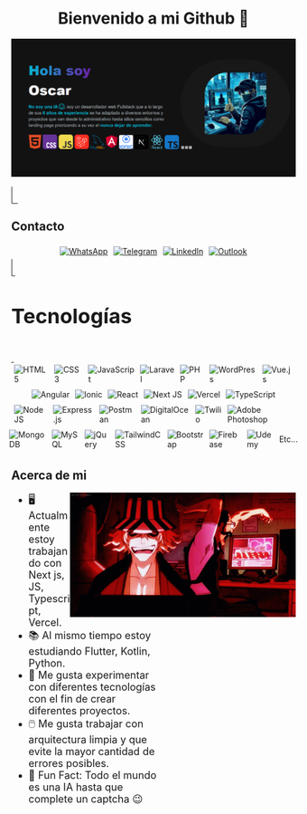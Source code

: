 <h1 align="center">Bienvenido a mi Github 👋</h1>

![Banner de Oscar Díaz](Banner_edit.png)

<span style="text-align:center;font-size:24px;border-bottom:2px solid grey;border-left:2px solid grey;padding-left:5px;padding-right:5px;border-radius:2px;"><h2 align="left">Contacto</h2></span>
<span  align="center" style="display:flex;align-items:center;justify-content:center;">
<span  align="center" style="width:auto;margin:5px;">
[![WhatsApp](https://img.shields.io/badge/WhatsApp-25D366?style=for-the-badge&logo=whatsapp&logoColor=white)](https://wa.me/5564420043)
</span>
<span style="width:auto;margin:5px;">
[![Telegram](https://img.shields.io/badge/Telegram-2CA5E0?style=for-the-badge&logo=telegram&logoColor=white)](https://t.me/Oscar_d_dev)
</span>
<span style="width:auto;margin:5px;">
[![LinkedIn](https://img.shields.io/badge/linkedin-%230077B5.svg?style=for-the-badge&logo=linkedin&logoColor=white)](www.linkedin.com/in/oscard-dev)
</span>
<span style="width:auto;margin:5px;">
[![Outlook](https://img.shields.io/badge/Microsoft_Outlook-0078D4?style=for-the-badge&logo=microsoft-outlook&logoColor=white)](oscar_dr_25117@hotmail.com)
</span>
</span>
<span style="text-align:center;font-size:24px;border-bottom:2px solid grey;border-left:2px solid grey;padding-left:5px;padding-right:5px;border-radius:2px;"><h2 align="left">Tecnologías</h2></span>
<span style="display:flex;align-items:center;justify-content:center;">
<span style="width:auto;margin:5px;">
![HTML5](https://img.shields.io/badge/html5-%23E34F26.svg?style=for-the-badge&logo=html5&logoColor=white)
</span>
<span style="width:auto;margin:5px;">
![CSS3](https://img.shields.io/badge/css3-%231572B6.svg?style=for-the-badge&logo=css3&logoColor=white)
</span>
<span style="width:auto;margin:5px;">
![JavaScript](https://img.shields.io/badge/javascript-%23323330.svg?style=for-the-badge&logo=javascript&logoColor=%23F7DF1E)
</span>
<span style="width:auto;margin:5px;">
![Laravel](https://img.shields.io/badge/laravel-%23FF2D20.svg?style=for-the-badge&logo=laravel&logoColor=white)
</span>
<span style="width:auto;margin:5px;">
![PHP](https://img.shields.io/badge/php-%23777BB4.svg?style=for-the-badge&logo=php&logoColor=white)
</span>
<span style="width:auto;margin:5px;">
![WordPress](https://img.shields.io/badge/WordPress-%23117AC9.svg?style=for-the-badge&logo=WordPress&logoColor=white)
</span>
<span style="width:auto;margin:5px;">
![Vue.js](https://img.shields.io/badge/vuejs-%2335495e.svg?style=for-the-badge&logo=vuedotjs&logoColor=%234FC08D)
</span>
</span>
<span style="display:flex;align-items:center;justify-content:center;">
<span style="width:auto;margin:5px;">
![Angular](https://img.shields.io/badge/angular-%23DD0031.svg?style=for-the-badge&logo=angular&logoColor=white)
</span>
<span style="width:auto;margin:5px;">
![Ionic](https://img.shields.io/badge/Ionic-%233880FF.svg?style=for-the-badge&logo=Ionic&logoColor=white)
</span>
<span style="width:auto;margin:5px;">
![React](https://img.shields.io/badge/react-%2320232a.svg?style=for-the-badge&logo=react&logoColor=%2361DAFB)
</span>
<span style="width:auto;margin:5px;">
![Next JS](https://img.shields.io/badge/Next-black?style=for-the-badge&logo=next.js&logoColor=white)
</span>
<span style="width:auto;margin:5px;">
![Vercel](https://img.shields.io/badge/vercel-%23000000.svg?style=for-the-badge&logo=vercel&logoColor=white)
</span>
<span style="width:auto;margin:5px;">
![TypeScript](https://img.shields.io/badge/typescript-%23007ACC.svg?style=for-the-badge&logo=typescript&logoColor=white)
</span>
</span>
<span style="display:flex;align-items:center;justify-content:center;">
<span style="width:auto;margin:5px;">
![NodeJS](https://img.shields.io/badge/node.js-6DA55F?style=for-the-badge&logo=node.js&logoColor=white)
</span>
<span style="width:auto;margin:5px;">
![Express.js](https://img.shields.io/badge/express.js-%23404d59.svg?style=for-the-badge&logo=express&logoColor=%2361DAFB)
</span>
<span style="width:auto;margin:5px;">
![Postman](https://img.shields.io/badge/Postman-FF6C37?style=for-the-badge&logo=postman&logoColor=white)
</span>
<span style="width:auto;margin:5px;">
![DigitalOcean](https://img.shields.io/badge/DigitalOcean-%230167ff.svg?style=for-the-badge&logo=digitalOcean&logoColor=white)
</span>
<span style="width:auto;margin:5px;">
![Twilio](https://img.shields.io/badge/Twilio-F22F46?style=for-the-badge&logo=TwiliologoColor=white)
</span>
<span style="width:auto;margin:5px;">
![Adobe Photoshop](https://img.shields.io/badge/adobe%20photoshop-%2331A8FF.svg?style=for-the-badge&logo=adobe%20photoshop&logoColor=white)
</span>
</span>
<span style="display:flex;align-items:center;justify-content:center;">
<span style="width:auto;margin:5px;">
![MongoDB](https://img.shields.io/badge/MongoDB-%234ea94b.svg?style=for-the-badge&logo=mongodb&logoColor=white)
</span>
<span style="width:auto;margin:5px;">
![MySQL](https://img.shields.io/badge/mysql-4479A1.svg?style=for-the-badge&logo=mysql&logoColor=white)
</span>
<span style="width:auto;margin:5px;">
![jQuery](https://img.shields.io/badge/jquery-%230769AD.svg?style=for-the-badge&logo=jquery&logoColor=white)
</span>
<span style="width:auto;margin:5px;">
![TailwindCSS](https://img.shields.io/badge/tailwindcss-%2338B2AC.svg?style=for-the-badge&logo=tailwind-css&logoColor=white)
</span>
<span style="width:auto;margin:5px;">
![Bootstrap](https://img.shields.io/badge/bootstrap-%238511FA.svg?style=for-the-badge&logo=bootstrap&logoColor=white)
</span>
<span style="width:auto;margin:5px;">
![Firebase](https://img.shields.io/badge/firebase-a08021?style=for-the-badge&logo=firebase&logoColor=ffcd34)
</span>
<span style="width:auto;margin:5px;">
![Udemy](https://img.shields.io/badge/Udemy-A435F0?style=for-the-badge&logo=Udemy&logoColor=white)
</span>
<span style="width:auto;margin:5px;">
Etc...
</span>
</span>

<h2 align="left">Acerca de mi</h2>

<img align="right" src="Urahara.gif" height="220" width="400"/>

<ul align="left" style="width:45%;font-size:18px;">
  <li>🖥️ Actualmente estoy trabajando con Next js, JS, Typescript, Vercel.</li>
  <li>📚 Al mismo tiempo estoy estudiando Flutter, Kotlin, Python.</li>
  <li>🔬 Me gusta experimentar con diferentes tecnologías con el fin de crear diferentes proyectos.</li>
  <li>🖱️ Me gusta trabajar con arquitectura limpia y que evite la mayor cantidad de errores posibles.</li>
  <li>🎉 Fun Fact: Todo el mundo es una IA hasta que complete un captcha 😉</li>
</ul>
